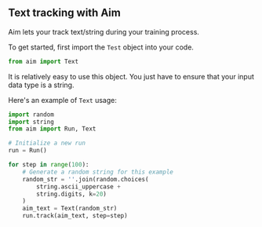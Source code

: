 ## Text tracking with Aim

Aim lets your track text/string during your training process.

To get started, first import the `Test` object into your code.

```python
from aim import Text
```

It is relatively easy to use this object. You just have to ensure that your input data type is a string.

Here's an example of `Text` usage:

```python
import random
import string
from aim import Run, Text

# Initialize a new run
run = Run()

for step in range(100):
    # Generate a random string for this example
    random_str = ''.join(random.choices(
        string.ascii_uppercase +
        string.digits, k=20)
    )
    aim_text = Text(random_str)
    run.track(aim_text, step=step)
```
